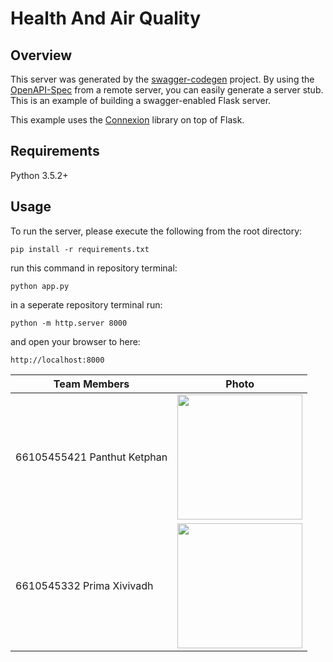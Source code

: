 # Health And Air Quality

## Overview

This server was generated by the [swagger-codegen](https://github.com/swagger-api/swagger-codegen) project. By using the
[OpenAPI-Spec](https://github.com/swagger-api/swagger-core/wiki) from a remote server, you can easily generate a server stub.  This
is an example of building a swagger-enabled Flask server.

This example uses the [Connexion](https://github.com/zalando/connexion) library on top of Flask.

## Requirements

Python 3.5.2+

## Usage

To run the server, please execute the following from the root directory:

```
pip install -r requirements.txt
```

run this command in repository terminal:

```
python app.py
```

in a seperate repository terminal run:

```
python -m http.server 8000
```

and open your browser to here:

```
http://localhost:8000
```

| Team Members                                                   | Photo                                                |
|---------------------------------------------------------------|--------------------------------------------------------|
| 66105455421 Panthut Ketphan            | <img src="Enemy/_Previews/Fighter.gif" width="200">   |
| 6610545332 Prima Xivivadh      | <img src="Enemy/_Previews/Battlecruiser.gif" width="200"> |
